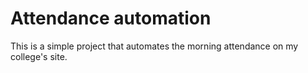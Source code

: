 # Attendance automation
This is a simple project that automates the morning attendance on my college's site.
